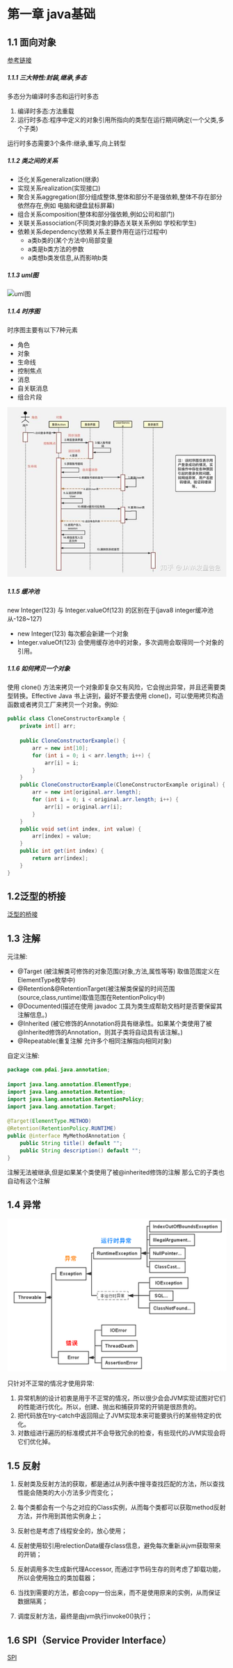 # 第一章  java基础

## 1.1 面向对象

[参考链接](https://pdai.tech/md/java/basic/java-basic-oop.html)

##### 1.1.1 三大特性:封装,继承,多态

多态分为编译时多态和运行时多态

1. 编译时多态:方法重载
2. 运行时多态:程序中定义的对象引用所指向的类型在运行期间确定(一个父类,多个子类)

运行时多态需要3个条件:继承,重写,向上转型

##### 1.1.2 类之间的关系

+ 泛化关系generalization(继承)
+ 实现关系realization(实现接口)
+ 聚合关系aggregation(部分组成整体,整体和部分不是强依赖,整体不存在部分依然存在,例如 电脑和键盘鼠标屏幕)
+ 组合关系composition(整体和部分强依赖,例如公司和部门)
+ 关联关系association(不同类对象的静态关联关系例如 学校和学生)
+ 依赖关系dependency(依赖关系主要作用在运行过程中)
  + a类b类的(某个方法中)局部变量
  + a类是b类方法的参数
  + a类想b类发信息,从而影响b类

##### 1.1.3 uml图

![uml图](.\1resource\uml图.jpg)

##### 1.1.4 时序图

时序图主要有以下7种元素

+ 角色
+ 对象
+ 生命线
+ 控制焦点
+ 消息
+ 自关联消息
+ 组合片段

![时序图](.\1resource\时序图.jpg)

##### 1.1.5 缓冲池

new Integer(123) 与 Integer.valueOf(123) 的区别在于(java8 integer缓冲池从-128~127)

* new Integer(123) 每次都会新建一个对象
* Integer.valueOf(123) 会使用缓存池中的对象，多次调用会取得同一个对象的引用。

##### 1.1.6 如何拷贝一个对象

使用 clone() 方法来拷贝一个对象即复杂又有风险，它会抛出异常，并且还需要类型转换。Effective Java 书上讲到，最好不要去使用 clone()，可以使用拷贝构造函数或者拷贝工厂来拷贝一个对象。例如:

```java
public class CloneConstructorExample {
    private int[] arr;

    public CloneConstructorExample() {
        arr = new int[10];
        for (int i = 0; i < arr.length; i++) {
            arr[i] = i;
        }
    }
    public CloneConstructorExample(CloneConstructorExample original) {
        arr = new int[original.arr.length];
        for (int i = 0; i < original.arr.length; i++) {
            arr[i] = original.arr[i];
        }
    }
    public void set(int index, int value) {
        arr[index] = value;
    }
    public int get(int index) {
        return arr[index];
    }
}
```

## 1.2泛型的桥接

[泛型的桥接](https://pdai.tech/md/java/basic/java-basic-x-generic.html)

## 1.3 注解

元注解:

+ @Target (被注解类可修饰的对象范围(对象,方法,属性等等) 取值范围定义在ElementType枚举中)
+ @Retention&@RetentionTarget(被注解类保留的时间范围(source,class,runtime)取值范围在RetentionPolicy中)
+ @Documented(描述在使用 javadoc 工具为类生成帮助文档时是否要保留其注解信息。)
+ @Inherited (被它修饰的Annotation将具有继承性。如果某个类使用了被@Inherited修饰的Annotation，则其子类将自动具有该注解。)
+ @Repeatable(重复注解 允许多个相同注解指向相同对象)

自定义注解:

```java
package com.pdai.java.annotation;

import java.lang.annotation.ElementType;
import java.lang.annotation.Retention;
import java.lang.annotation.RetentionPolicy;
import java.lang.annotation.Target;

@Target(ElementType.METHOD)
@Retention(RetentionPolicy.RUNTIME)
public @interface MyMethodAnnotation {
    public String title() default "";
    public String description() default "";
}
```

注解无法被继承,但是如果某个类使用了被@inherited修饰的注解 那么它的子类也自动有这个注解

## 1.4 异常

![异常](.\1resource\异常.png)

只针对不正常的情况才使用异常:

1. 异常机制的设计初衷是用于不正常的情况，所以很少会会JVM实现试图对它们的性能进行优化。所以，创建、抛出和捕获异常的开销是很昂贵的。
2. 把代码放在try-catch中返回阻止了JVM实现本来可能要执行的某些特定的优化。
3. 对数组进行遍历的标准模式并不会导致冗余的检查，有些现代的JVM实现会将它们优化掉。

## 1.5 反射

1. 反射类及反射方法的获取，都是通过从列表中搜寻查找匹配的方法，所以查找性能会随类的大小方法多少而变化；

2. 每个类都会有一个与之对应的Class实例，从而每个类都可以获取method反射方法，并作用到其他实例身上；

3. 反射也是考虑了线程安全的，放心使用；

4. 反射使用软引用relectionData缓存class信息，避免每次重新从jvm获取带来的开销；

5. 反射调用多次生成新代理Accessor, 而通过字节码生存的则考虑了卸载功能，所以会使用独立的类加载器；

6. 当找到需要的方法，都会copy一份出来，而不是使用原来的实例，从而保证数据隔离；

7. 调度反射方法，最终是由jvm执行invoke0()执行；

## 1.6 SPI（Service Provider Interface）

[SPI](https://pdai.tech/md/java/advanced/java-advanced-spi.html#spi%e6%9c%ba%e5%88%b6%e7%9a%84%e7%ae%80%e5%8d%95%e7%a4%ba%e4%be%8b)